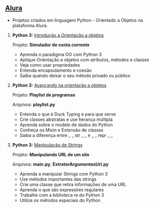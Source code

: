 ## [Alura](https://www.alura.com.br/)

   - Projetos criados em linguagem Python - Orientado a Objetos na plataforma Alura.

1. **Python 3:** [Introdução a Orientação a objetos](https://cursos.alura.com.br/course/python-3-intro-orientacao-objetos)

    Projeto: **Simulador de conta corrente**
   - Aprenda o paradigma OO com Python 3
   - Aplique Orientação a objetos com atributos, métodos e classes
   - Veja como usar propriedades
   - Entenda encapsulamento e coesão
   - Saiba quando deixar o seu método privado ou público
   
2. **Python 3:** [Avançando na orientação a objetos](https://cursos.alura.com.br/course/python-3-avancando-orientacao-objetos)

    Projeto: **Playlist de programas**
    
    Arquivos: **playlist.py**
   - Entenda o que é Duck Typing e para que serve
   - Crie classes abstratas e use herança múltipla
   - Aprenda sobre o modelo de dados do Python
   - Conheça os Mixin e Extensão de classes
   - Saiba a diferença entre _ _ str _ _ e _ _ repr _ _

2. **Python 3:** [Manipulação de Strings](https://cursos.alura.com.br/course/python-manipulando-strings)

    Projeto: **Manipulando URL de um site**
    
    Arquivos: **main.py**; **ExtratorArgumentosUrl.py**
   - Aprenda a manipular Strings com Python 3
   - Use métodos importantes das strings
   - Crie uma classe que retira informações de uma URL
   - Aprenda o que são expressões regulares
   - Trabalhe com a biblioteca re do Python 3
   - Utilize os métodos especiais do Python
   
   









